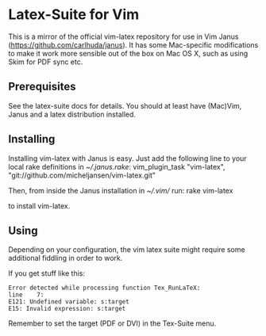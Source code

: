 Latex-Suite for Vim
===================

This is a mirror of the official vim-latex repository
for use in Vim Janus (https://github.com/carlhuda/janus).
It has some Mac-specific modifications to make it work
more sensible out of the box on Mac OS X,
such as using Skim for PDF sync etc.


Prerequisites
-------------
See the latex-suite docs for details. You should at least have 
(Mac)Vim, Janus and a latex distribution installed.


Installing
----------

Installing vim-latex with Janus is easy. Just add the following line
to your local rake definitions in _~/.janus.rake_:
    vim_plugin_task "vim-latex", "git://github.com/micheljansen/vim-latex.git"

Then, from inside the Janus installation in  _~/.vim/_ run:
    rake vim-latex

to install vim-latex.


Using
-----

Depending on your configuration, the vim latex suite might require
some additional fiddling in order to work.

If you get stuff like this:

    Error detected while processing function Tex_RunLaTeX:
    line    7:
    E121: Undefined variable: s:target
    E15: Invalid expression: s:target

Remember to set the target (PDF or DVI) in the Tex-Suite menu. 

